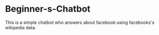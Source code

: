 # Beginner-s-Chatbot
This is a simple chatbot who answers about facebook using facebooks's wikipedia data.
